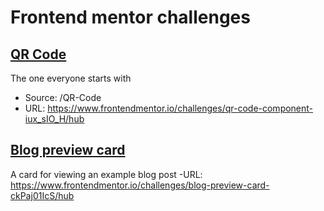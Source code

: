 # Frontend mentor challenges

## [QR Code](https://playgrounds.sambot.dev/QR-code/)
The one everyone starts with
- Source: /QR-Code 
- URL: https://www.frontendmentor.io/challenges/qr-code-component-iux_sIO_H/hub

## [Blog preview card](https://playgrounds.sambot.dev/blog-card)
A card for viewing an example blog post
-URL: https://www.frontendmentor.io/challenges/blog-preview-card-ckPaj01IcS/hub
